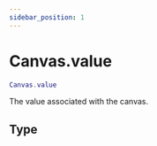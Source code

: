 ```yaml
---
sidebar_position: 1
---
```


# Canvas.value
```lua
Canvas.value
```
The value associated with the canvas.


## Type
